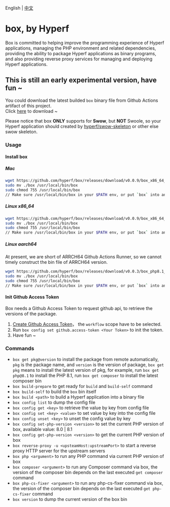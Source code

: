 English | [中文](./README-CN.md)

# box, by Hyperf

Box is committed to helping improve the programming experience of Hyperf applications, managing the PHP environment and related dependencies, providing the ability to package Hyperf applications as binary programs, and also providing reverse proxy services for managing and deploying Hyperf applications.

## This is still an early experimental version, have fun ~

You could download the latest builded `box` binary file from Github Actions artifact of this project.    
Click [here](https://github.com/hyperf/box/actions) to download ~   

Please notice that box **ONLY** supports for **Swow**, but **NOT** Swoole, so your Hyperf application should created by [hyperf/swow-skeleton](https://github.com/hyperf/swow-skeleton) or other else swow skeleton.

### Usage

#### Install box

##### Mac

```bash
wget https://github.com/hyperf/box/releases/download/v0.0.9/box_x86_64_macos -O box
sudo mv ./box /usr/local/bin/box
sudo chmod 755 /usr/local/bin/box
// Make sure /usr/local/bin/box in your $PATH env, or put `box` into any path in $PATH env that you want
```

##### Linux x86_64

```bash
wget https://github.com/hyperf/box/releases/download/v0.0.9/box_x86_64_linux -O box
sudo mv ./box /usr/local/bin/box
sudo chmod 755 /usr/local/bin/box
// Make sure /usr/local/bin/box in your $PATH env, or put `box` into any path in $PATH env that you want
```
##### Linux aarch64

At present, we are short of ARRCH64 Github Actions Runner, so we cannot timely construct the bin file of ARRCH64 version.

```bash
wget https://github.com/hyperf/box/releases/download/v0.0.3/box_php8.1_aarch64_linux -O box
sudo mv ./box /usr/local/bin/box
sudo chmod 755 /usr/local/bin/box
// Make sure /usr/local/bin/box in your $PATH env, or put `box` into any path in $PATH env that you want
```

#### Init Github Access Token

Box needs a Github Access Token to request github api, to retrieve the versions of the package.   

1. [Create Github Access Token](https://github.com/settings/tokens/new)， the `workflow` scope have to be selected.
2. Run `box config set github.access-token <Your Token>` to init the token.
3. Have fun ~

### Commands

- `box get pkg@version` to install the package from remote automatically, `pkg` is the package name, and `version` is the version of package, `box get pkg` means to install the latest version of pkg, for example, run `box get php@8.1` to install the PHP 8.1, run `box get composer` to install the latest composer bin
- `box build-prepare` to get ready for `build` and `build-self` command
- `box build-self` to build the `box` bin itself
- `box build <path>` to build a Hyperf application into a binary file
- `box config list` to dump the config file
- `box config get <key>` to retrieve the value by key from config file
- `box config set <key> <value>` to set value by key into the config file
- `box config unset <key>` to unset the config value by key
- `box config set-php-version <version>` to set the current PHP version of box, available value: 8.0 | 8.1
- `box config get-php-version <version>` to get the current PHP version of box
- `box reverse-proxy -u <upsteamHost:upstreamPort>` to start a reverse proxy HTTP server for the upstream servers
- `box php <argument>` to run any PHP command via current PHP version of box
- `box composer <argument>` to run any Composer command via box, the version of the composer bin depends on the last executed `get composer` command
- `box php-cs-fixer <argument>` to run any php-cs-fixer command via box, the version of the composer bin depends on the last executed `get php-cs-fixer` command
- `box version` to dump the current version of the box bin
